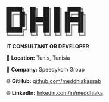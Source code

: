 ```
██████╗  ██╗  ██╗ ██╗  █████╗ 
██╔══██╗ ██║  ██║ ██║ ██╔══██╗
██║  ██║ ███████║ ██║ ███████║
██║  ██║ ██╔══██║ ██║ ██╔══██║
██████╔╝ ██║  ██║ ██║ ██║  ██║
╚═════╝  ╚═╝  ╚═╝ ╚═╝ ╚═╝  ╚═╝
```

**IT CONSULTANT OR DEVELOPER**

📍 **Location:** Tunis, Tunisia

🏢 **Company:** Speedykom Group

🌐 **GitHub:** [github.com/meddhiakassab](https://github.com/meddhiakassab)

🌐 **LinkedIn:** [linkedin.com/in/meddhiaka](https://linkedin.com/in/meddhiaka)
